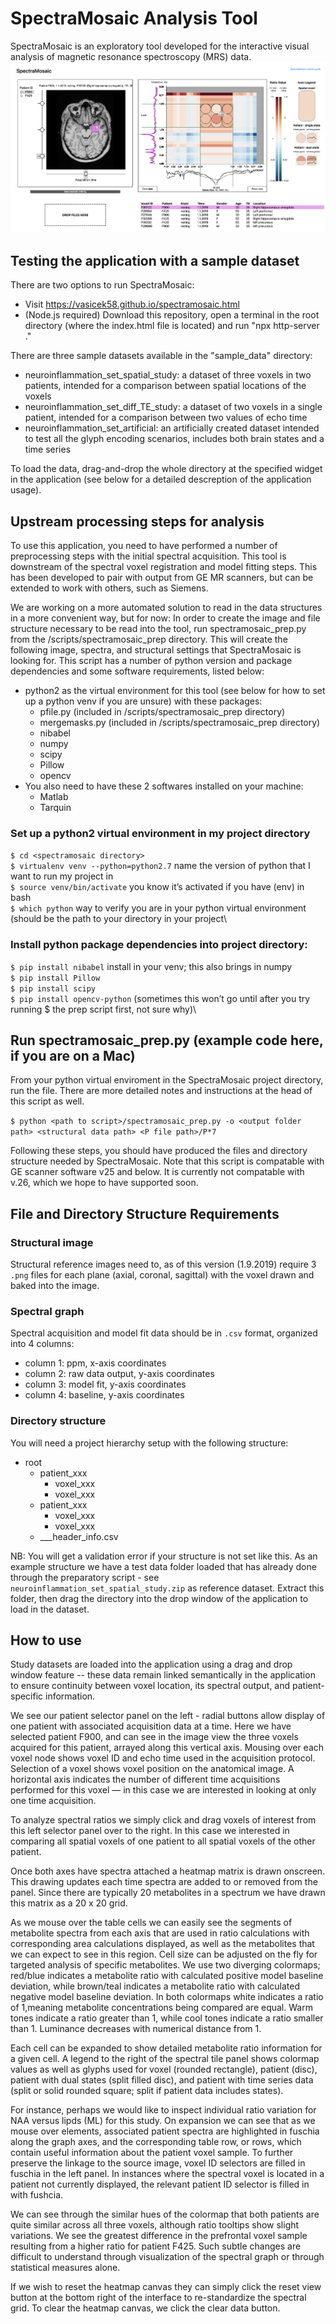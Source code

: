 # SpectraMosaic Analysis Tool
SpectraMosaic is an exploratory tool developed for the interactive visual analysis of magnetic resonance spectroscopy (MRS) data.
![SpectraMosaic App screenshot](img/giardia-naa-ala.png)

## Testing the application with a sample dataset
There are two options to run SpectraMosaic:
- Visit https://vasicek58.github.io/spectramosaic.html
- (Node.js required) Download this repository, open a terminal in the root directory (where the index.html file is located) and run "npx http-server ."

There are three sample datasets available in the "sample_data" directory: 

- neuroinflammation_set_spatial_study: a dataset of three voxels in two patients, intended for a comparison between spatial locations of the voxels
- neuroinflammation_set_diff_TE_study: a dataset of two voxels in a single patient, intended for a comparison between two values of echo time
- neuroinflammation_set_artificial: an artificially created dataset intended to test all the glyph encoding scenarios, includes both brain states and a time series

To load the data, drag-and-drop the whole directory at the specified widget in the application (see below for a detailed descreption of the application usage). 

## Upstream processing steps for analysis
To use this application, you need to have performed a number of preprocessing steps with the initial spectral acquisition. This tool is downstream of the spectral voxel registration and model fitting steps. This has been developed to pair with output from GE MR scanners, but can be extended to work with others, such as Siemens. 

We are working on a more automated solution to read in the data structures in a more convenient way, but for now:
In order to create the image and file structure necessary to be read into the tool, run spectramosaic_prep.py from the /scripts/spectramosaic_prep directory. This will create the following image, spectra, and structural settings that SpectraMosaic is looking for. This script has a number of python version and package dependencies and some software requirements, listed below:
- python2 as the virtual environment for this tool (see below for how to set up a python venv if you are unsure) with these packages:
    - pfile.py (included in /scripts/spectramosaic_prep directory)
    - mergemasks.py (included in /scripts/spectramosaic_prep directory)
    - nibabel
    - numpy
    - scipy
    - Pillow
    - opencv
- You also need to have these 2 softwares installed on your machine:
    - Matlab
    - Tarquin 

### Set up a python2 virtual environment in my project directory
`$ cd <spectramosaic directory>`\
`$ virtualenv venv --python=python2.7`  name the version of python that I want to run my project in \
`$ source venv/bin/activate`    you know it’s activated if you have (env) in bash \
`$ which python`    way to verify you are in your python virtual environment (should be the path to your directory in your project\

### Install python package dependencies into project directory:
`$ pip install nibabel` 	install in your venv; this also brings in numpy\
`$ pip install Pillow`\
`$ pip install scipy`\
`$ pip install opencv-python` (sometimes this won’t go until after you try running $ the prep script first, not sure why)\

## Run spectramosaic_prep.py (example code here, if you are on a Mac)
From your python virtual enviroment in the SpectraMosaic project directory, run the file. There are more detailed notes and instructions at the head of this script as well. 

`$ python <path to script>/spectramosaic_prep.py -o <output folder path> <structural data path> <P file path>/P*7`

Following these steps, you should have produced the files and directory structure needed by SpectraMosaic. Note that this script is compatable with GE scanner software v25 and below. It is currently not compatable with v.26, which we hope to have supported soon. 

## File and Directory Structure Requirements
### Structural image 
Structural reference images need to, as of this version (1.9.2019) require 3 `.png` files for each plane (axial, coronal, sagittal) with the voxel drawn and baked into the image. 

### Spectral graph 
Spectral acquisition and model fit data should be in `.csv` format, organized into 4 columns:
- column 1: ppm, x-axis coordinates
- column 2: raw data output, y-axis coordinates
- column 3: model fit, y-axis coordinates
- column 4: baseline, y-axis coordinates

### Directory structure
You will need a project hierarchy setup with the following structure:
- root
    - patient_xxx
        - voxel_xxx
        - voxel_xxx
    - patient_xxx
        - voxel_xxx
        - voxel_xxx
    - ___header_info.csv

NB: You will get a validation error if your structure is not set like this. As an example structure we have a test data folder loaded that has already done through the preparatory script - see `neuroinflammation_set_spatial_study.zip` as reference dataset. Extract this folder, then drag the directory into the drop window of the application to load in the dataset. 

## How to use

Study datasets are loaded into the application using a drag and drop window feature -- these data remain linked semantically in the application to ensure continuity between voxel location, its spectral output, and patient-specific information.

We see our patient selector panel on the left - radial buttons allow display of one patient with associated acquisition data at a time. Here we have selected patient F900, and can see in the image view the three voxels acquired for this patient, arrayed along this vertical axis. Mousing over each voxel node shows voxel ID and echo time used in the acquisition protocol. Selection of a voxel shows voxel position on the anatomical image. A horizontal axis indicates the number of different time acquisitions performed for this voxel — in this case we are interested in looking at only one time acquisition. 

To analyze spectral ratios we simply click and drag voxels of interest from this left selector panel over to the right. In this case we interested in comparing all spatial voxels of one patient to all spatial voxels of the other patient. 

Once both axes have spectra attached a heatmap matrix is drawn onscreen. This drawing updates each time spectra are added to or removed from the panel. Since there are typically 20 metabolites in a spectrum we have drawn this matrix as a 20 x 20 grid.

As we mouse over the table cells we can easily see the segments of metabolite spectra from each axis that are used in ratio calculations with corresponding area calculations displayed, as well as the metabolites that we can expect to see in this region. Cell size can be adjusted on the fly for targeted analysis of specific metabolites. We use two diverging colormaps; red/blue indicates a metabolite ratio with calculated positive model baseline deviation, while brown/teal indicates a metabolite ratio with calculated negative model baseline deviation. In both colormaps white indicates a ratio of 1,meaning metabolite concentrations being compared are equal. Warm tones indicate a ratio greater than 1, while cool tones indicate a ratio smaller than 1. Luminance decreases with numerical distance from 1. 

Each cell can be expanded to show detailed metabolite ratio information for a given cell. A legend to the right of the spectral tile panel shows colormap values as well as glyphs used for voxel (rounded rectangle), patient (disc), patient with dual states (split filled disc), and patient with time series data (split or solid rounded square; split if patient data includes states). 

For instance, perhaps we would like to inspect individual ratio variation for NAA versus lipds (ML) for this study. On expansion we can see that as we mouse over elements, associated patient spectra are highlighted in fuschia along the graph axes, and the corresponding table row, or rows, which contain useful information about the patient voxel sample. To further preserve the linkage to the source image, voxel ID selectors are filled in fuschia in the left panel. In instances where the spectral voxel is located in a patient not currently displayed, the relevant patient ID selector is filled in with fushcia. 

We can see through the similar hues of the colormap that both patients are quite similar across all three voxels, although ratio tooltips show slight variations. We see the greatest difference in the prefrontal voxel sample resulting from a higher ratio for patient F425. Such subtle changes are difficult to understand through visualization of the spectral graph or through statistical measures alone. 

If we wish to reset the heatmap canvas they can simply click the reset view button at the bottom right of the interface to re-standardize the spectral grid. To clear the heatmap canvas, we click the clear data button.

